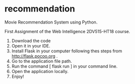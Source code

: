 # recommendation
Movie Recommendation System using Python.

First Assignment of the Web Intelligence 2DV515-HT18 course.

1. Download the code
2. Open it in your IDE.
3. Install Flask in your computer following thes steps from http://flask.pocoo.org .
4. Go to the application file path.
5. Run the command [ flask run ] in your command line.
6. Open the application locally.
7. Enjoy!
